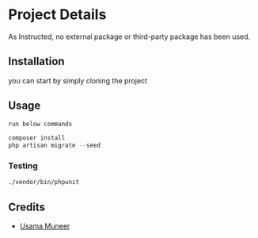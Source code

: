 # Project Details

As Instructed, no external package or third-party package has been used. 

## Installation

you can start by simply cloning the project

## Usage

``` php
run below commands

composer install
php artisan migrate --seed
```

### Testing

``` bash
./vendor/bin/phpunit
```


## Credits

- [Usama Muneer](https://github.com/usamamuneerchaudhary)

